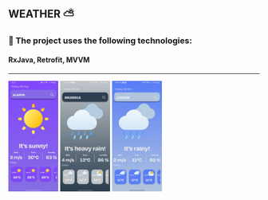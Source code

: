 
## WEATHER ⛅️
### 🚀 The project uses the following technologies: 
#### RxJava, Retrofit, MVVM
________________________________________
<img src="assets/android_screenshot_weather_test.jpg" alt="" width="100" height="222"> 
<img src="assets/photo_2023-10-29_16-10-14.jpg" alt="" width="100" height="222"> 
<img src="assets/photo_2023-10-29_16-10-14 (2).jpg" alt="" width="100" height="222">

